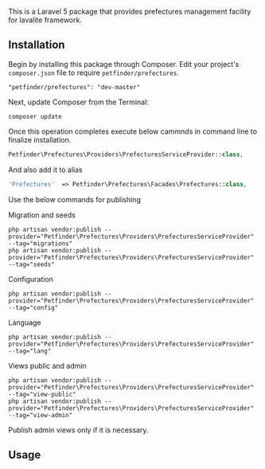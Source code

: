 This is a Laravel 5 package that provides prefectures management facility for lavalite framework.

## Installation

Begin by installing this package through Composer. Edit your project's `composer.json` file to require `petfinder/prefectures`.

    "petfinder/prefectures": "dev-master"

Next, update Composer from the Terminal:

    composer update

Once this operation completes execute below cammnds in command line to finalize installation.

```php
Petfinder\Prefectures\Providers\PrefecturesServiceProvider::class,

```

And also add it to alias

```php
'Prefectures'  => Petfinder\Prefectures\Facades\Prefectures::class,
```

Use the below commands for publishing

Migration and seeds

    php artisan vendor:publish --provider="Petfinder\Prefectures\Providers\PrefecturesServiceProvider" --tag="migrations"
    php artisan vendor:publish --provider="Petfinder\Prefectures\Providers\PrefecturesServiceProvider" --tag="seeds"

Configuration

    php artisan vendor:publish --provider="Petfinder\Prefectures\Providers\PrefecturesServiceProvider" --tag="config"

Language

    php artisan vendor:publish --provider="Petfinder\Prefectures\Providers\PrefecturesServiceProvider" --tag="lang"

Views public and admin

    php artisan vendor:publish --provider="Petfinder\Prefectures\Providers\PrefecturesServiceProvider" --tag="view-public"
    php artisan vendor:publish --provider="Petfinder\Prefectures\Providers\PrefecturesServiceProvider" --tag="view-admin"

Publish admin views only if it is necessary.

## Usage


